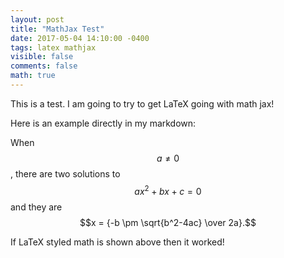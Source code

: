 ```yaml
---
layout: post
title: "MathJax Test"
date: 2017-05-04 14:10:00 -0400
tags: latex mathjax
visible: false
comments: false
math: true
---
```


This is a test. I am going to try to get LaTeX going with math jax!

Here is an example directly in my markdown:

When $$a \ne 0$$, there are two solutions to $$ax^2 + bx + c = 0$$ and they are
$$x = {-b \pm \sqrt{b^2-4ac} \over 2a}.$$

If LaTeX styled math is shown above then it worked!
